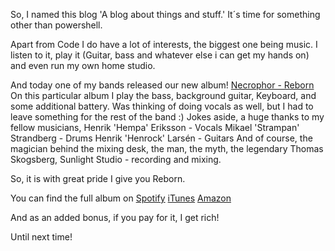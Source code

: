 So, I named this blog 'A blog about things and stuff.'
It´s time for something other than powershell.

Apart from Code I do have a lot of interests,
the biggest one being music.
I listen to it, play it (Guitar, bass and whatever else i can get my hands on) and even run my own home studio.

And today one of my bands released our new album!
<a href="https://sliptrickrecords.com/this-time-necrophor-are-reborn/">Necrophor - Reborn</a>
On this particular album I play the bass, background guitar, Keyboard, and some additional battery.
Was thinking of doing vocals as well, but I had to leave something for the rest of the band :)
Jokes aside, a huge thanks to my fellow musicians,
Henrik 'Hempa' Eriksson - Vocals
Mikael 'Strampan' Strandberg - Drums
Henrik 'Henrock' Larsén - Guitars
And of course, the magician behind the mixing desk,
the man, the myth, the legendary
Thomas Skogsberg, Sunlight Studio - recording and mixing.

So, it is with great pride I give you Reborn.
<script src='http://player.believe.fr/html5player/3614975653924/53f5dde7044c7-350.js' type='text/javascript'></script>
You can find the full album on
<a href="https://open.spotify.com/album/4J7Uz7OgieepN4GplVTBbA">Spotify</a>
<a href="https://itunes.apple.com/se/album/reborn/id1238287752">iTunes</a>
<a href="https://www.amazon.com/dp/B0719LDV57">Amazon</a>
 
And as an added bonus, if you pay for it, I get rich!

Until next time!

